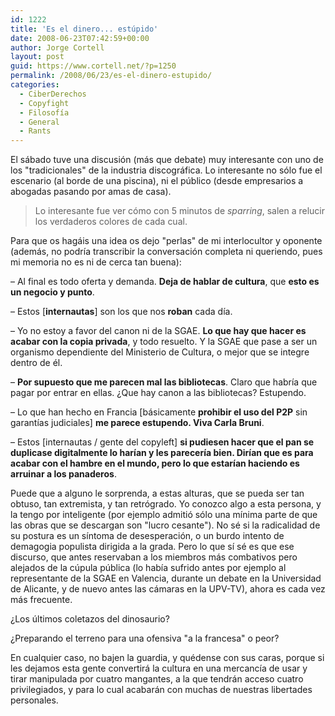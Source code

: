 ```yaml
---
id: 1222
title: 'Es el dinero... estúpido'
date: 2008-06-23T07:42:59+00:00
author: Jorge Cortell
layout: post
guid: https://www.cortell.net/?p=1250
permalink: /2008/06/23/es-el-dinero-estupido/
categories:
  - CiberDerechos
  - Copyfight
  - Filosofí­a
  - General
  - Rants
---
```

El sábado tuve una discusión (más que debate) muy interesante con uno de los "tradicionales" de la industria discográfica. Lo interesante no sólo fue el escenario (al borde de una piscina), ni el público (desde empresarios a abogadas pasando por amas de casa).

> Lo interesante fue ver cómo con 5 minutos de _sparring_, salen a relucir los verdaderos colores de cada cual.

Para que os hagáis una idea os dejo "perlas" de mi interlocultor y oponente (además, no podría transcribir la conversación completa ni queriendo, pues mi memoria no es ni de cerca tan buena):

– Al final es todo oferta y demanda. **Deja de hablar de cultura**, que **esto es un negocio y punto**.

– Estos [**internautas**] son los que nos **roban** cada día.

– Yo no estoy a favor del canon ni de la SGAE. **Lo que hay que hacer es acabar con la copia privada**, y todo resuelto. Y la SGAE que pase a ser un organismo dependiente del Ministerio de Cultura, o mejor que se integre dentro de él.

– **Por supuesto que me parecen mal las bibliotecas**. Claro que habría que pagar por entrar en ellas. ¿Que hay canon a las bibliotecas? Estupendo.

– Lo que han hecho en Francia [básicamente **prohibir el uso del P2P** sin garantías judiciales] **me parece estupendo. Viva Carla Bruni**.

– Estos [internautas / gente del copyleft] **si pudiesen hacer que el pan se duplicase digitalmente lo harían y les parecería bien. Dirían que es para acabar con el hambre en el mundo, pero lo que estarían haciendo es arruinar a los panaderos**.

Puede que a alguno le sorprenda, a estas alturas, que se pueda ser tan obtuso, tan extremista, y tan retrógrado. Yo conozco algo a esta persona, y la tengo por inteligente (por ejemplo admitió sólo una mínima parte de que las obras que se descargan son "lucro cesante"). No sé si la radicalidad de su postura es un síntoma de desesperación, o un burdo intento de demagogia populista dirigida a la grada. Pero lo que sí sé es que ese discurso, que antes reservaban a los miembros más combativos pero alejados de la cúpula pública (lo había sufrido antes por ejemplo al representante de la SGAE en Valencia, durante un debate en la Universidad de Alicante, y de nuevo antes las cámaras en la UPV-TV), ahora es cada vez más frecuente.

¿Los últimos coletazos del dinosaurio?

¿Preparando el terreno para una ofensiva "a la francesa" o peor?

En cualquier caso, no bajen la guardia, y quédense con sus caras, porque si les dejamos esta gente convertirá la cultura en una mercancía de usar y tirar manipulada por cuatro mangantes, a la que tendrán acceso cuatro privilegiados, y para lo cual acabarán con muchas de nuestras libertades personales.